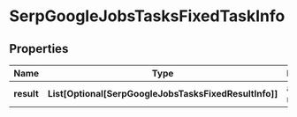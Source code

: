# SerpGoogleJobsTasksFixedTaskInfo


## Properties

| Name | Type | Description | Notes |
|------------ | ------------- | ------------- | -------------|
**result** | **List[Optional[SerpGoogleJobsTasksFixedResultInfo]]** | array of results |[optional]|
